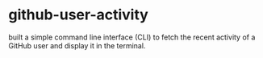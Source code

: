 # github-user-activity
built a simple command line interface (CLI) to fetch the recent activity of a GitHub user and display it in the terminal.
